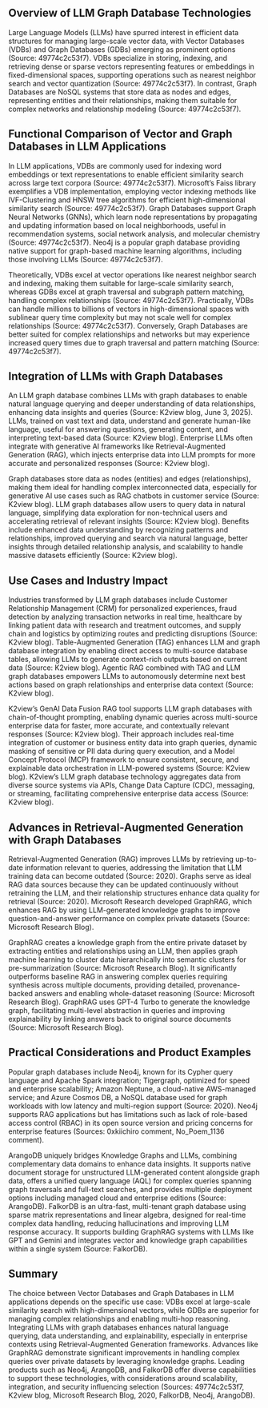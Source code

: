 ## Overview of LLM Graph Database Technologies
Large Language Models (LLMs) have spurred interest in efficient data structures for managing large-scale vector data, with Vector Databases (VDBs) and Graph Databases (GDBs) emerging as prominent options (Source: 49774c2c53f7). VDBs specialize in storing, indexing, and retrieving dense or sparse vectors representing features or embeddings in fixed-dimensional spaces, supporting operations such as nearest neighbor search and vector quantization (Source: 49774c2c53f7). In contrast, Graph Databases are NoSQL systems that store data as nodes and edges, representing entities and their relationships, making them suitable for complex networks and relationship modeling (Source: 49774c2c53f7).

## Functional Comparison of Vector and Graph Databases in LLM Applications
In LLM applications, VDBs are commonly used for indexing word embeddings or text representations to enable efficient similarity search across large text corpora (Source: 49774c2c53f7). Microsoft’s Faiss library exemplifies a VDB implementation, employing vector indexing methods like IVF-Clustering and HNSW tree algorithms for efficient high-dimensional similarity search (Source: 49774c2c53f7). Graph Databases support Graph Neural Networks (GNNs), which learn node representations by propagating and updating information based on local neighborhoods, useful in recommendation systems, social network analysis, and molecular chemistry (Source: 49774c2c53f7). Neo4j is a popular graph database providing native support for graph-based machine learning algorithms, including those involving LLMs (Source: 49774c2c53f7).

Theoretically, VDBs excel at vector operations like nearest neighbor search and indexing, making them suitable for large-scale similarity search, whereas GDBs excel at graph traversal and subgraph pattern matching, handling complex relationships (Source: 49774c2c53f7). Practically, VDBs can handle millions to billions of vectors in high-dimensional spaces with sublinear query time complexity but may not scale well for complex relationships (Source: 49774c2c53f7). Conversely, Graph Databases are better suited for complex relationships and networks but may experience increased query times due to graph traversal and pattern matching (Source: 49774c2c53f7).

## Integration of LLMs with Graph Databases
An LLM graph database combines LLMs with graph databases to enable natural language querying and deeper understanding of data relationships, enhancing data insights and queries (Source: K2view blog, June 3, 2025). LLMs, trained on vast text and data, understand and generate human-like language, useful for answering questions, generating content, and interpreting text-based data (Source: K2view blog). Enterprise LLMs often integrate with generative AI frameworks like Retrieval-Augmented Generation (RAG), which injects enterprise data into LLM prompts for more accurate and personalized responses (Source: K2view blog).

Graph databases store data as nodes (entities) and edges (relationships), making them ideal for handling complex interconnected data, especially for generative AI use cases such as RAG chatbots in customer service (Source: K2view blog). LLM graph databases allow users to query data in natural language, simplifying data exploration for non-technical users and accelerating retrieval of relevant insights (Source: K2view blog). Benefits include enhanced data understanding by recognizing patterns and relationships, improved querying and search via natural language, better insights through detailed relationship analysis, and scalability to handle massive datasets efficiently (Source: K2view blog).

## Use Cases and Industry Impact
Industries transformed by LLM graph databases include Customer Relationship Management (CRM) for personalized experiences, fraud detection by analyzing transaction networks in real time, healthcare by linking patient data with research and treatment outcomes, and supply chain and logistics by optimizing routes and predicting disruptions (Source: K2view blog). Table-Augmented Generation (TAG) enhances LLM and graph database integration by enabling direct access to multi-source database tables, allowing LLMs to generate context-rich outputs based on current data (Source: K2view blog). Agentic RAG combined with TAG and LLM graph databases empowers LLMs to autonomously determine next best actions based on graph relationships and enterprise data context (Source: K2view blog).

K2view’s GenAI Data Fusion RAG tool supports LLM graph databases with chain-of-thought prompting, enabling dynamic queries across multi-source enterprise data for faster, more accurate, and contextually relevant responses (Source: K2view blog). Their approach includes real-time integration of customer or business entity data into graph queries, dynamic masking of sensitive or PII data during query execution, and a Model Concept Protocol (MCP) framework to ensure consistent, secure, and explainable data orchestration in LLM-powered systems (Source: K2view blog). K2view’s LLM graph database technology aggregates data from diverse source systems via APIs, Change Data Capture (CDC), messaging, or streaming, facilitating comprehensive enterprise data access (Source: K2view blog).

## Advances in Retrieval-Augmented Generation with Graph Databases
Retrieval-Augmented Generation (RAG) improves LLMs by retrieving up-to-date information relevant to queries, addressing the limitation that LLM training data can become outdated (Source: 2020). Graphs serve as ideal RAG data sources because they can be updated continuously without retraining the LLM, and their relationship structures enhance data quality for retrieval (Source: 2020). Microsoft Research developed GraphRAG, which enhances RAG by using LLM-generated knowledge graphs to improve question-and-answer performance on complex private datasets (Source: Microsoft Research Blog).

GraphRAG creates a knowledge graph from the entire private dataset by extracting entities and relationships using an LLM, then applies graph machine learning to cluster data hierarchically into semantic clusters for pre-summarization (Source: Microsoft Research Blog). It significantly outperforms baseline RAG in answering complex queries requiring synthesis across multiple documents, providing detailed, provenance-backed answers and enabling whole-dataset reasoning (Source: Microsoft Research Blog). GraphRAG uses GPT-4 Turbo to generate the knowledge graph, facilitating multi-level abstraction in queries and improving explainability by linking answers back to original source documents (Source: Microsoft Research Blog).

## Practical Considerations and Product Examples
Popular graph databases include Neo4j, known for its Cypher query language and Apache Spark integration; Tigergraph, optimized for speed and enterprise scalability; Amazon Neptune, a cloud-native AWS-managed service; and Azure Cosmos DB, a NoSQL database used for graph workloads with low latency and multi-region support (Source: 2020). Neo4j supports RAG applications but has limitations such as lack of role-based access control (RBAC) in its open source version and pricing concerns for enterprise features (Sources: 0xkiichiro comment, No_Poem_1136 comment).

ArangoDB uniquely bridges Knowledge Graphs and LLMs, combining complementary data domains to enhance data insights. It supports native document storage for unstructured LLM-generated content alongside graph data, offers a unified query language (AQL) for complex queries spanning graph traversals and full-text searches, and provides multiple deployment options including managed cloud and enterprise editions (Source: ArangoDB). FalkorDB is an ultra-fast, multi-tenant graph database using sparse matrix representations and linear algebra, designed for real-time complex data handling, reducing hallucinations and improving LLM response accuracy. It supports building GraphRAG systems with LLMs like GPT and Gemini and integrates vector and knowledge graph capabilities within a single system (Source: FalkorDB).

## Summary
The choice between Vector Databases and Graph Databases in LLM applications depends on the specific use case: VDBs excel at large-scale similarity search with high-dimensional vectors, while GDBs are superior for managing complex relationships and enabling multi-hop reasoning. Integrating LLMs with graph databases enhances natural language querying, data understanding, and explainability, especially in enterprise contexts using Retrieval-Augmented Generation frameworks. Advances like GraphRAG demonstrate significant improvements in handling complex queries over private datasets by leveraging knowledge graphs. Leading products such as Neo4j, ArangoDB, and FalkorDB offer diverse capabilities to support these technologies, with considerations around scalability, integration, and security influencing selection (Sources: 49774c2c53f7, K2view blog, Microsoft Research Blog, 2020, FalkorDB, Neo4j, ArangoDB).